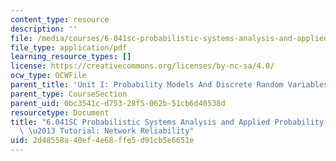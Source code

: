 ```yaml
---
content_type: resource
description: ''
file: /media/courses/6-041sc-probabilistic-systems-analysis-and-applied-probability-fall-2013/2d48558a40ef4e68ffe5d91cb5e6651e_MIT6_041SCF13_No_9_Ch1_NetworkReliability_300k.pdf
file_type: application/pdf
learning_resource_types: []
license: https://creativecommons.org/licenses/by-nc-sa/4.0/
ocw_type: OCWFile
parent_title: 'Unit I: Probability Models And Discrete Random Variables '
parent_type: CourseSection
parent_uid: 0bc3541c-d753-28f5-062b-51cb6d40538d
resourcetype: Document
title: "6.041SC Probabilistic Systems Analysis and Applied Probability, Fall 2013Transcript\
  \ \u2013 Tutorial: Network Reliability"
uid: 2d48558a-40ef-4e68-ffe5-d91cb5e6651e
---
```

